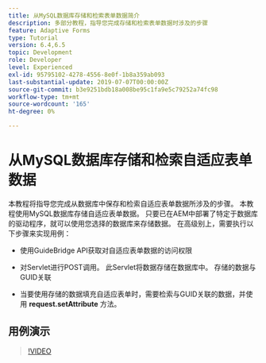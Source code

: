 ```yaml
---
title: 从MySQL数据库存储和检索表单数据简介
description: 多部分教程，指导您完成存储和检索表单数据时涉及的步骤
feature: Adaptive Forms
type: Tutorial
version: 6.4,6.5
topic: Development
role: Developer
level: Experienced
exl-id: 95795102-4278-4556-8e0f-1b8a359ab093
last-substantial-update: 2019-07-07T00:00:00Z
source-git-commit: b3e9251bdb18a008be95c1fa9e5c79252a74fc98
workflow-type: tm+mt
source-wordcount: '165'
ht-degree: 0%

---
```


# 从MySQL数据库存储和检索自适应表单数据

本教程将指导您完成从数据库中保存和检索自适应表单数据所涉及的步骤。 本教程使用MySQL数据库存储自适应表单数据。 只要已在AEM中部署了特定于数据库的驱动程序，就可以使用您选择的数据库来存储数据。 在高级别上，需要执行以下步骤来实现用例：

* 使用GuideBridge API获取对自适应表单数据的访问权限

* 对Servlet进行POST调用。 此Servlet将数据存储在数据库中。 存储的数据与GUID关联

* 当要使用存储的数据填充自适应表单时，需要检索与GUID关联的数据，并使用 **request.setAttribute** 方法。

## 用例演示

>[!VIDEO](https://video.tv.adobe.com/v/27829?quality=12&learn=on)
